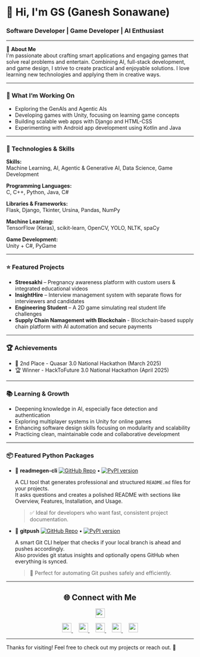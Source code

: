 # 👋 Hi, I'm GS (Ganesh Sonawane)

### Software Developer | Game Developer | AI Enthusiast 

---

🚀 **About Me**  
I'm passionate about crafting smart applications and engaging games that solve real problems and entertain. Combining AI, full-stack development, and game design, I strive to create practical and enjoyable solutions. I love learning new technologies and applying them in creative ways.

---

### 🎯 What I’m Working On

- Exploring the GenAIs and Agentic AIs  
- Developing games with Unity, focusing on learning game concepts  
- Building scalable web apps with Django and HTML-CSS 
- Experimenting with Android app development using Kotlin and Java  

---

### 🔧 Technologies & Skills

**Skills:**  
Machine Learning, AI, Agentic & Generative AI, Data Science, Game Development

**Programming Languages:**  
C, C++, Python, Java, C#

**Libraries & Frameworks:**  
Flask, Django, Tkinter, Ursina, Pandas, NumPy 

**Machine Learning:**  
TensorFlow (Keras), scikit-learn, OpenCV, YOLO, NLTK, spaCy

**Game Development:**  
Unity + C#, PyGame


---

### ⭐ Featured Projects

- **Streesakhi** – Pregnancy awareness platform with custom users & integrated educational videos  
- **InsightHire** – Interview management system with separate flows for interviewers and candidates  
- **Engineering Student** – A 2D game simulating real student life challenges  
- **Supply Chain Namagement with Blockchain** - Blockchain-based supply chain platform with AI automation and secure payments

---

### 🏆 Achievements

- 🥈 2nd Place - Quasar 3.0 National Hackathon (March 2025) 
- 🏆 Winner - HackToFuture 3.0 National Hackathon (April 2025)
  
---

### 📚 Learning & Growth

- Deepening knowledge in AI, especially face detection and authentication  
- Exploring multiplayer systems in Unity for online games  
- Enhancing software design skills focusing on modularity and scalability  
- Practicing clean, maintainable code and collaborative development

---  

### 📦 Featured Python Packages

- 🔹 **readmegen-cli** 
  [![GitHub Repo](https://img.shields.io/badge/GitHub-readmegen-blue?logo=github)](https://github.com/inevitablegs/readmegen-cli) • [![PyPI version](https://img.shields.io/pypi/v/readmegen-cli.svg)](https://pypi.org/project/readmegen-cli/)
  
  A CLI tool that generates professional and structured `README.md` files for your projects.  
  It asks questions and creates a polished README with sections like Overview, Features, Installation, and Usage.  
  > ✅ Ideal for developers who want fast, consistent project documentation.

- 🔹 **gitpush**
  [![GitHub Repo](https://img.shields.io/badge/GitHub-readmegen-blue?logo=github)](https://github.com/inevitablegs/gitpush) • [![PyPI version](https://img.shields.io/pypi/v/readmegen-cli.svg)](https://pypi.org/project/gitpush)
  
  A smart Git CLI helper that checks if your local branch is ahead and pushes accordingly.  
  Also provides git status insights and optionally opens GitHub when everything is synced.  
  > 🚀 Perfect for automating Git pushes safely and efficiently.

---

<h2 align="center">🌐 Connect with Me</h2>

<p align="center">
  <a href="mailto:sonawaneganu3101@gmail.com">
    <img src="https://img.shields.io/badge/Email-Send-blue?logo=gmail" height="25" />
  </a>
</p>

<p align="center">
  <a href="https://www.linkedin.com/in/inevitable-gs">
    <img src="https://img.shields.io/badge/LinkedIn-Connect-blue?logo=linkedin" height="25" />
  </a>&nbsp;&nbsp;&nbsp;
  
  <a href="https://www.instagram.com/the_inevitable_gs">
    <img src="https://img.shields.io/badge/Instagram-Follow-E4405F?logo=instagram&logoColor=white" height="25" />
  </a>&nbsp;&nbsp;&nbsp;
  
  <a href="https://x.com/inevitable_gs">
    <img src="https://img.shields.io/badge/X-Follow-1DA1F2?logo=twitter&logoColor=white" height="25" />
  </a>&nbsp;&nbsp;&nbsp;
  
  <a href="https://leetcode.com/inevitable_gs">
    <img src="https://img.shields.io/badge/LeetCode-Visit-orange?logo=leetcode" height="25" />
  </a>&nbsp;&nbsp;&nbsp;
  
  <a href="https://github.com/inevitablegs">
    <img src="https://img.shields.io/badge/GitHub-Follow-black?logo=github" height="25" />
  </a>
</p>

---


Thanks for visiting! Feel free to check out my projects or reach out. 🙌
